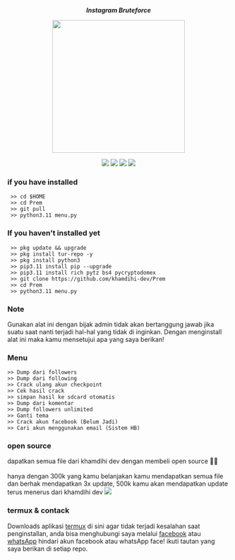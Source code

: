 <p align="center"><i><b>Instagram Bruteforce</i></b></p>
<p align="center"><img src="https://gifdb.com/images/high/glitching-hacker-hub-biwszmcveudzaori.gif" width="300"/></p>
<div align="center">
  <p>
    <img src="https://img.shields.io/badge/Author-KhamdihiDev-green?style=flat-square">
    <img src="https://img.shields.io/badge/Written%20In-Python-green?style=flat-square">
    <img src="https://img.shields.io/badge/Open%20Source-No-yellow?style=flat-square">
    <img src="https://img.shields.io/badge/Premium-Ya-green?style=flat-square">
  </p>
</div>

### if you have installed
   ```
    >> cd $HOME
    >> cd Prem
    >> git pull
    >> python3.11 menu.py
  ```
    
### If you haven't installed yet
   ```
    >> pkg update && upgrade
    >> pkg install tur-repo -y 
    >> pkg install python3
    >> pip3.11 install pip --upgrade
    >> pip3.11 install rich pytz bs4 pycryptodomex
    >> git clone https://github.com/khamdihi-dev/Prem
    >> cd Prem
    >> python3.11 menu.py
  ```
### Note
Gunakan alat ini dengan bijak admin tidak akan bertanggung jawab jika suatu saat nanti terjadi hal-hal yang tidak di inginkan.
Dengan menginstall alat ini maka kamu mensetujui apa yang saya berikan!

### Menu
    >> Dump dari followers
    >> Dump dari following
    >> Crack ulang akun checkpoint
    >> Cek hasil crack
    >> simpan hasil ke sdcard otomatis
    >> Dump dari komentar
    >> Dump followers unlimited
    >> Ganti tema
    >> Crack akun facebook (Belum Jadi)
    >> Cari akun menggunakan email (Sistem HB)

### open source 
   dapatkan semua file dari khamdihi dev dengan membeli open source 💫🤩<br><br>
   hanya dengan 300k yang kamu belanjakan kamu mendapatkan semua file dan berhak mendapatkan 3x update, 500k kamu akan mendapatkan update terus menerus dari khamdihi dev
   <img src="https://raw.githubusercontent.com/khamdihi-dev/Prem/main/img/20240830_165209.jpg"/>
### termux & contack
<div>
  <p>
    Downloads aplikasi <a href="https://f-droid.org/repo/com.termux_118.apk">termux</a> di sini agar tidak terjadi kesalahan saat penginstallan, anda bisa menghubungi saya melalui <a href="https://web.facebook.com/dWxmYWgu">facebook</a> atau <a href="https://wa.me/+6283853140469">whatsApp</a> hindari akun facebook atau whatsApp face! ikuti tautan yang saya berikan di setiap repo.
</p>
</div>

